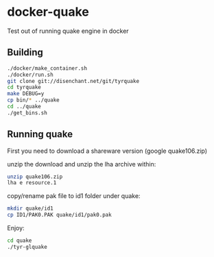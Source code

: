 # docker-quake

Test out of running quake engine in docker

## Building

```bash
./docker/make_container.sh
./docker/run.sh
git clone git://disenchant.net/git/tyrquake
cd tyrquake
make DEBUG=y
cp bin/* ../quake
cd ../quake
./get_bins.sh
```

## Running quake

First you need to download a shareware version (google quake106.zip)

unzip the download and unzip the lha archive within:

```bash
unzip quake106.zip
lha e resource.1
```

copy/rename pak file to id1 folder under quake:

```bash
mkdir quake/id1
cp ID1/PAK0.PAK quake/id1/pak0.pak
```

Enjoy:
```bash
cd quake
./tyr-glquake
```

